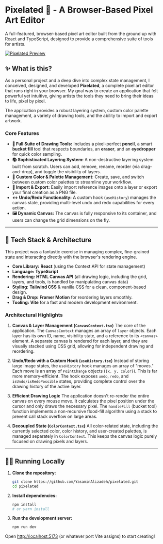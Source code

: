 # Pixelated 🎨 - A Browser-Based Pixel Art Editor

A full-featured, browser-based pixel art editor built from the ground up with React and TypeScript, designed to provide a comprehensive suite of tools for artists.

[![Pixelated Preview](https://i.postimg.cc/zBFbdwvb/Screenshot-2025-09-22-114921.png)](https://postimg.cc/sQ1gxhps)

## ✨ What is this?

As a personal project and a deep dive into complex state management, I conceived, designed, and developed **Pixelated**, a complete pixel art editor that runs right in your browser. My goal was to create an application that felt powerful yet intuitive, giving artists the tools they need to bring their ideas to life, pixel by pixel.

The application provides a robust layering system, custom color palette management, a variety of drawing tools, and the ability to import and export artwork.

### Core Features

* **🎨 Full Suite of Drawing Tools:** Includes a pixel-perfect **pencil**, a smart **bucket fill** tool that respects boundaries, an **eraser**, and an **eyedropper** for quick color sampling.
* **📚 Sophisticated Layering System:** A non-destructive layering system built from scratch. Users can add, remove, rename, reorder (via drag-and-drop), and toggle the visibility of layers.
* **🎨 Custom Color & Palette Management:** Create, save, and switch between custom color palettes to streamline your workflow.
* **💾 Import & Export:** Easily import reference images onto a layer or export your final creation as a PNG file.
* **↔️ Undo/Redo Functionality:** A custom hook (`useHistory`) manages the canvas state, providing multi-level undo and redo capabilities for every action.
* **🖼️ Dynamic Canvas:** The canvas is fully responsive to its container, and users can change the grid dimensions on the fly.

---

## 🔧 Tech Stack & Architecture

This project was a fantastic exercise in managing complex, fine-grained state and interacting directly with the browser's rendering engine.

* **Core Library:** **React** (using the Context API for state management)
* **Language:** **TypeScript**
* **Rendering:** **HTML Canvas API** (all drawing logic, including the grid, layers, and tools, is handled by manipulating canvas data)
* **Styling:** **Tailwind CSS** & vanilla CSS for a clean, component-based design.
* **Drag & Drop:** **Framer Motion** for reordering layers smoothly.
* **Tooling:** **Vite** for a fast and modern development environment.

### Architectural Highlights

1.  **Canvas & Layer Management (`CanvasContext.tsx`)**
    The core of the application. The `CanvasContext` manages an array of `layer` objects. Each layer has its own ID, name, visibility state, and a reference to its `<canvas>` element. A separate canvas is rendered for each layer, and they are visually stacked using CSS grid, allowing for independent drawing and reordering.

2.  **Undo/Redo with a Custom Hook (`useHistory.tsx`)**
    Instead of storing large image states, the `useHistory` hook manages an array of "moves." Each move is an array of `PointChange` objects (`{x, y, color}`). This is far more memory-efficient. The hook exposes `undo`, `redo`, and `isUndo/isRedoPossible` states, providing complete control over the drawing history of the active layer.

3.  **Efficient Drawing Logic**
    The application doesn't re-render the entire canvas on every mouse move. It calculates the pixel position under the cursor and only draws the necessary pixel. The `handleFill` (bucket tool) function implements a non-recursive flood-fill algorithm using a stack to prevent call stack overflow on large areas.

4.  **Decoupled State (`ColorContext.tsx`)**
    All color-related state, including the currently selected color, color history, and user-created palettes, is managed separately in `ColorContext`. This keeps the canvas logic purely focused on drawing pixels and layers.

---

## 🏃‍♂️ Running Locally

1.  **Clone the repository:**
    ```bash
    git clone https://github.com/YasaminAlizadeh/pixelated.git
    cd pixelated
    ```

2.  **Install dependencies:**
    ```bash
    npm install
    # or yarn install
    ```

3.  **Run the development server:**
    ```bash
    npm run dev
    ```

Open [http://localhost:5173](http://localhost:5173) (or whatever port Vite assigns) to start creating!
